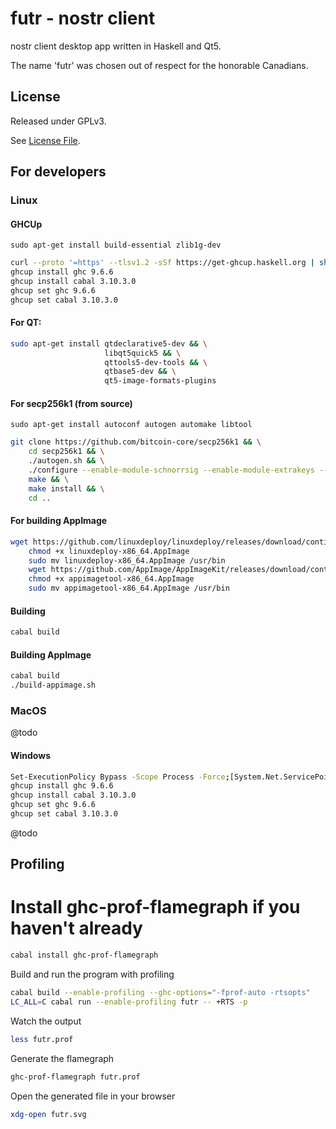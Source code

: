 # futr - nostr client

nostr client desktop app written in Haskell and Qt5.

The name 'futr' was chosen out of respect for the honorable Canadians.

## License

Released under GPLv3.

See [License File](LICENSE).

## For developers

### Linux

#### GHCUp

`sudo apt-get install build-essential zlib1g-dev`

```bash
curl --proto '=https' --tlsv1.2 -sSf https://get-ghcup.haskell.org | sh
ghcup install ghc 9.6.6
ghcup install cabal 3.10.3.0
ghcup set ghc 9.6.6
ghcup set cabal 3.10.3.0
```

#### For QT:

```bash
sudo apt-get install qtdeclarative5-dev && \
                     libqt5quick5 && \
                     qttools5-dev-tools && \
                     qtbase5-dev && \
                     qt5-image-formats-plugins
```

#### For secp256k1 (from source)

`sudo apt-get install autoconf autogen automake libtool`

```bash
git clone https://github.com/bitcoin-core/secp256k1 && \
    cd secp256k1 && \
    ./autogen.sh && \
    ./configure --enable-module-schnorrsig --enable-module-extrakeys --enable-module-ecdh --enable-experimental --enable-module-recovery && \
    make && \
    make install && \
    cd ..
```

#### For building AppImage

```bash
wget https://github.com/linuxdeploy/linuxdeploy/releases/download/continuous/linuxdeploy-x86_64.AppImage && \
    chmod +x linuxdeploy-x86_64.AppImage                                                                     && \
    sudo mv linuxdeploy-x86_64.AppImage /usr/bin                                                                  && \
    wget https://github.com/AppImage/AppImageKit/releases/download/continuous/appimagetool-x86_64.AppImage   && \
    chmod +x appimagetool-x86_64.AppImage                                                                    && \
    sudo mv appimagetool-x86_64.AppImage /usr/bin
```

#### Building

```bash
cabal build
```

#### Building AppImage

```bash
cabal build
./build-appimage.sh
```

### MacOS

@todo

#### Windows

```bash
Set-ExecutionPolicy Bypass -Scope Process -Force;[System.Net.ServicePointManager]::SecurityProtocol = [System.Net.ServicePointManager]::SecurityProtocol -bor 3072; try { Invoke-Command -ScriptBlock ([ScriptBlock]::Create((Invoke-WebRequest https://www.haskell.org/ghcup/sh/bootstrap-haskell.ps1 -UseBasicParsing))) -ArgumentList $true } catch { Write-Error $_ }
ghcup install ghc 9.6.6
ghcup install cabal 3.10.3.0
ghcup set ghc 9.6.6
ghcup set cabal 3.10.3.0
```

@todo

## Profiling

# Install ghc-prof-flamegraph if you haven't already

```bash
cabal install ghc-prof-flamegraph
```

Build and run the program with profiling

```bash
cabal build --enable-profiling --ghc-options="-fprof-auto -rtsopts"
LC_ALL=C cabal run --enable-profiling futr -- +RTS -p
```

Watch the output

```bash
less futr.prof
```

Generate the flamegraph

```bash
ghc-prof-flamegraph futr.prof
```

Open the generated file in your browser

```bash
xdg-open futr.svg
```
